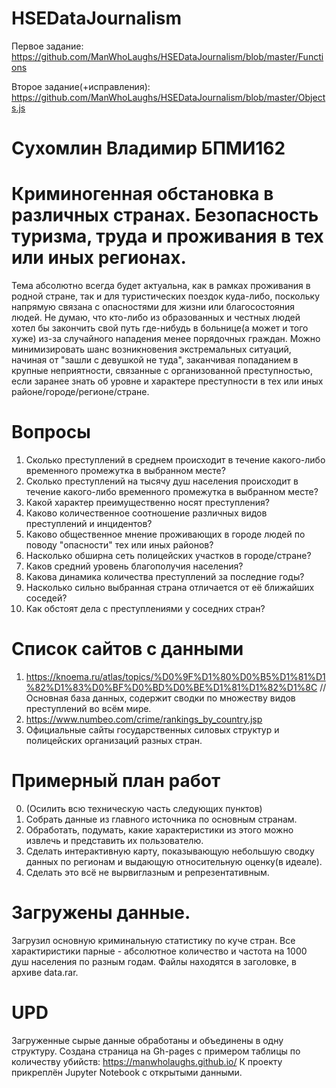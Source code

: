 # HSEDataJournalism
Первое задание:
https://github.com/ManWhoLaughs/HSEDataJournalism/blob/master/Functions 

Второе задание(+исправления):
https://github.com/ManWhoLaughs/HSEDataJournalism/blob/master/Objects.js


# Сухомлин Владимир БПМИ162

# Криминогенная обстановка в различных странах. Безопасность туризма, труда и проживания в тех или иных регионах.
Тема абсолютно всегда будет актуальна, как в рамках проживания в родной стране, так и для туристических поездок куда-либо, поскольку напрямую связана с опасностями для жизни или благосостояния людей. Не думаю, что кто-либо из образованных и честных людей хотел бы закончить свой путь где-нибудь в больнице(а может и того хуже) из-за случайного нападения менее порядочных граждан.
Можно минимизировать шанс возникновения экстремальных ситуаций, начиная от "зашли с девушкой не туда", заканчивая попаданием в крупные неприятности, связанные с организованной преступностью, если заранее знать об уровне и характере преступности в тех или иных районе/городе/регионе/стране.

# Вопросы
1. Сколько преступлений в среднем происходит в течение какого-либо временного промежутка в выбранном месте?
2. Сколько преступлений на тысячу душ населения происходит в течение какого-либо временного промежутка в выбранном месте?
3. Какой характер преимущественно носят преступления?
4. Каково количественное соотношение различных видов преступлений и инцидентов?
5. Каково общественное мнение проживающих в городе людей по поводу "опасности" тех или иных районов?
6. Насколько обширна сеть полицейских участков в городе/стране?
7. Каков средний уровень благополучия населения?
8. Какова динамика количества преступлений за последние годы?
9. Насколько сильно выбранная страна отличается от её ближайших соседей?
10. Как обстоят дела с преступлениями у соседних стран?

# Список сайтов с данными
1. https://knoema.ru/atlas/topics/%D0%9F%D1%80%D0%B5%D1%81%D1%82%D1%83%D0%BF%D0%BD%D0%BE%D1%81%D1%82%D1%8C
//Основная база данных, содержит сводки по множеству видов преступлений во всём мире.
2. https://www.numbeo.com/crime/rankings_by_country.jsp
3. Официальные сайты государственных силовых структур и полицейских организаций разных стран.

# Примерный план работ
0. (Осилить всю техническую часть следующих пунктов)
1. Собрать данные из главного источника по основным странам.
2. Обработать, подумать, какие характеристики из этого можно извлечь и представить их пользователю.
3. Сделать интерактивную карту, показывающую небольшую сводку данных по регионам и выдающую относительную оценку(в идеале).
4. Сделать это всё не вырвиглазным и репрезентативным.
# Загружены данные.
Загрузил основную криминальную статистику по куче стран. Все характиристики парные - абсолютное количество и частота на 1000 душ населения по разным годам. Файлы находятся в заголовке, в архивe data.rar.
# UPD
Загруженные сырые данные обработаны и объединены в одну структуру. 
Создана страница на Gh-pages с примером таблицы по количеству убийств: https://manwholaughs.github.io/
К проекту прикреплён Jupyter Notebook с открытыми данными.
